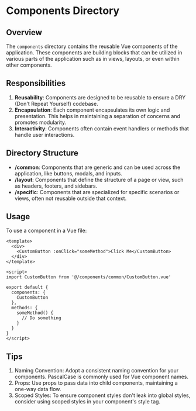 # Components Directory

## Overview

The `components` directory contains the reusable Vue components of the application. These components are building blocks that can be utilized in various parts of the application such as in views, layouts, or even within other components.

## Responsibilities

1. **Reusability**: Components are designed to be reusable to ensure a DRY (Don't Repeat Yourself) codebase.
2. **Encapsulation**: Each component encapsulates its own logic and presentation. This helps in maintaining a separation of concerns and promotes modularity.
3. **Interactivity**: Components often contain event handlers or methods that handle user interactions.

## Directory Structure

- **/common**: Components that are generic and can be used across the application, like buttons, modals, and inputs.
- **/layout**: Components that define the structure of a page or view, such as headers, footers, and sidebars.
- **/specific**: Components that are specialized for specific scenarios or views, often not reusable outside that context.

## Usage

To use a component in a Vue file:

```vue
<template>
  <div>
    <CustomButton :onClick="someMethod">Click Me</CustomButton>
  </div>
</template>

<script>
import CustomButton from '@/components/common/CustomButton.vue'

export default {
  components: {
    CustomButton
  },
  methods: {
    someMethod() {
      // Do something
    }
  }
}
</script>
```

## Tips

1. Naming Convention: Adopt a consistent naming convention for your components. PascalCase is commonly used for Vue component names.
2. Props: Use props to pass data into child components, maintaining a one-way data flow.
3. Scoped Styles: To ensure component styles don't leak into global styles, consider using scoped styles in your component's style tag.
